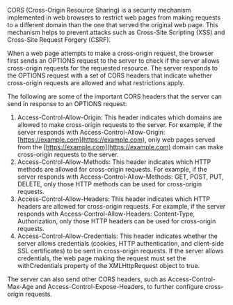 CORS (Cross-Origin Resource Sharing) is a security mechanism implemented in web browsers to restrict web pages from making requests to a different domain than the one that served the original web page. This mechanism helps to prevent attacks such as Cross-Site Scripting (XSS) and Cross-Site Request Forgery (CSRF).

When a web page attempts to make a cross-origin request, the browser first sends an OPTIONS request to the server to check if the server allows cross-origin requests for the requested resource. The server responds to the OPTIONS request with a set of CORS headers that indicate whether cross-origin requests are allowed and what restrictions apply.

The following are some of the important CORS headers that the server can send in response to an OPTIONS request:

1. Access-Control-Allow-Origin: This header indicates which domains are allowed to make cross-origin requests to the server. For example, if the server responds with Access-Control-Allow-Origin: [https://example.com](https://example.com), only web pages served from the [https://example.com](https://example.com) domain can make cross-origin requests to the server.
2. Access-Control-Allow-Methods: This header indicates which HTTP methods are allowed for cross-origin requests. For example, if the server responds with Access-Control-Allow-Methods: GET, POST, PUT, DELETE, only those HTTP methods can be used for cross-origin requests.
3. Access-Control-Allow-Headers: This header indicates which HTTP headers are allowed for cross-origin requests. For example, if the server responds with Access-Control-Allow-Headers: Content-Type, Authorization, only those HTTP headers can be used for cross-origin requests.
4. Access-Control-Allow-Credentials: This header indicates whether the server allows credentials (cookies, HTTP authentication, and client-side SSL certificates) to be sent in cross-origin requests. If the server allows credentials, the web page making the request must set the withCredentials property of the XMLHttpRequest object to true.

The server can also send other CORS headers, such as Access-Control-Max-Age and Access-Control-Expose-Headers, to further configure cross-origin requests.